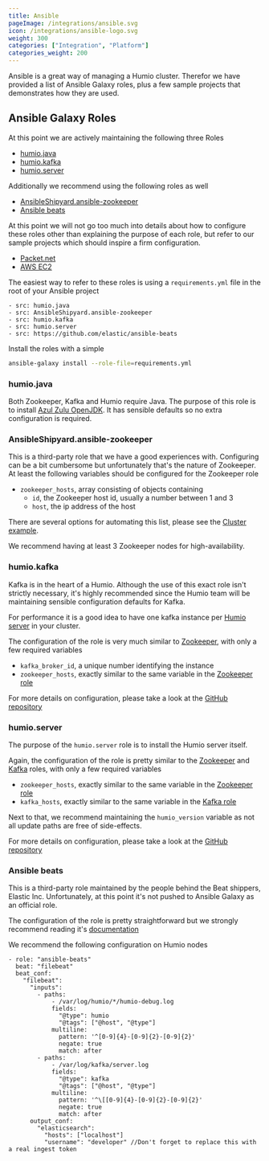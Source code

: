 ```yaml
---
title: Ansible
pageImage: /integrations/ansible.svg
icon: /integrations/ansible-logo.svg
weight: 300
categories: ["Integration", "Platform"]
categories_weight: 200
---
```


Ansible is a great way of managing a Humio cluster. Therefor we have provided a list of Ansible Galaxy roles, plus a few sample projects that demonstrates how they are used.

## Ansible Galaxy Roles

At this point we are actively maintaining the following three Roles

* [humio.java](https://galaxy.ansible.com/humio/java)
* [humio.kafka](https://galaxy.ansible.com/humio/kafka)
* [humio.server](https://galaxy.ansible.com/humio/server)

Additionally we recommend using the following roles as well

* [AnsibleShipyard.ansible-zookeeper](https://galaxy.ansible.com/AnsibleShipyard/ansible-zookeeper)
* [Ansible beats](https://github.com/elastic/ansible-beats)

At this point we will not go too much into details about how to configure these roles other than explaining the purpose of each role, but refer to our sample projects which should inspire a firm configuration.

* [Packet.net](https://github.com/humio/ansible-demo/tree/master/packet_net)
* [AWS EC2](https://github.com/humio/ansible-demo/tree/master/aws_ec2)

The easiest way to refer to these roles is using a `requirements.yml` file in the root of your Ansible project

```yamlex
- src: humio.java
- src: AnsibleShipyard.ansible-zookeeper
- src: humio.kafka
- src: humio.server
- src: https://github.com/elastic/ansible-beats
```

Install the roles with a simple

```bash
ansible-galaxy install --role-file=requirements.yml
```

### humio.java
Both Zookeeper, Kafka and Humio require Java. The purpose of this role is to install [Azul Zulu OpenJDK](https://www.azul.com/products/zulu-enterprise/).
It has sensible defaults so no extra configuration is required.

### AnsibleShipyard.ansible-zookeeper
This is a third-party role that we have a good experiences with.
Configuring can be a bit cumbersome but unfortunately that's the nature of Zookeeper. At least the following variables should be configured for the Zookeeper role

* `zookeeper_hosts`, array consisting of objects containing
  * `id`, the Zookeeper host id, usually a number between 1 and 3
  * `host`, the ip address of the host

There are several options for automating this list, please see the [Cluster example](https://github.com/AnsibleShipyard/ansible-zookeeper#cluster-example).

We recommend having at least 3 Zookeeper nodes for high-availability.

### humio.kafka
Kafka is in the heart of a Humio. Although the use of this exact role isn't strictly necessary, it's highly recommended since the Humio team will be maintaining sensible configuration defaults for Kafka.

For performance it is a good idea to have one kafka instance per [Humio server](#humio-server) in your cluster.

The configuration of the role is very much similar to [Zookeeper](#ansibleshipyard-ansible-zookeeper), with only a few required variables

* `kafka_broker_id`, a unique number identifying the instance
* `zookeeper_hosts`, exactly similar to the same variable in the [Zookeeper role](#ansibleshipyard-ansible-zookeeper)

For more details on configuration, please take a look at the [GitHub repository](https://github.com/humio/ansible-kafka)

### humio.server

The purpose of the `humio.server` role is to install the Humio server itself.

Again, the configuration of the role is pretty similar to the [Zookeeper](#ansibleshipyard-ansible-zookeeper) and [Kafka](#humio-kafka) roles, with only a few required variables

* `zookeeper_hosts`, exactly similar to the same variable in the [Zookeeper role](#ansibleshipyard-ansible-zookeeper)
* `kafka_hosts`, exactly similar to the same variable in the [Kafka role](#humio-kafka)

Next to that, we recommend maintaining the `humio_version` variable as not all update paths are free of side-effects.

For more details on configuration, please take a look at the [GitHub repository](https://github.com/humio/ansible-server)

### Ansible beats
This is a third-party role maintained by the people behind the Beat shippers, Elastic Inc. Unfortunately, at this point it's not pushed to Ansible Galaxy as an official role.

The configuration of the role is pretty straightforward but we strongly recommend reading it's [documentation](https://github.com/elastic/ansible-beats/)

We recommend the following configuration on Humio nodes
```yamlex
- role: "ansible-beats"
  beat: "filebeat"
  beat_conf:
    "filebeat":
      "inputs":
        - paths:
            - /var/log/humio/*/humio-debug.log
            fields:
              "@type": humio
              "@tags": ["@host", "@type"]
            multiline:
              pattern: '^[0-9]{4}-[0-9]{2}-[0-9]{2}'
              negate: true
              match: after
        - paths:
            - /var/log/kafka/server.log
            fields:
              "@type": kafka
              "@tags": ["@host", "@type"]
            multiline:
              pattern: '^\[[0-9]{4}-[0-9]{2}-[0-9]{2}'
              negate: true
              match: after
      output_conf:
        "elasticsearch":
          "hosts": ["localhost"]
          "username": "developer" //Don't forget to replace this with a real ingest token
```